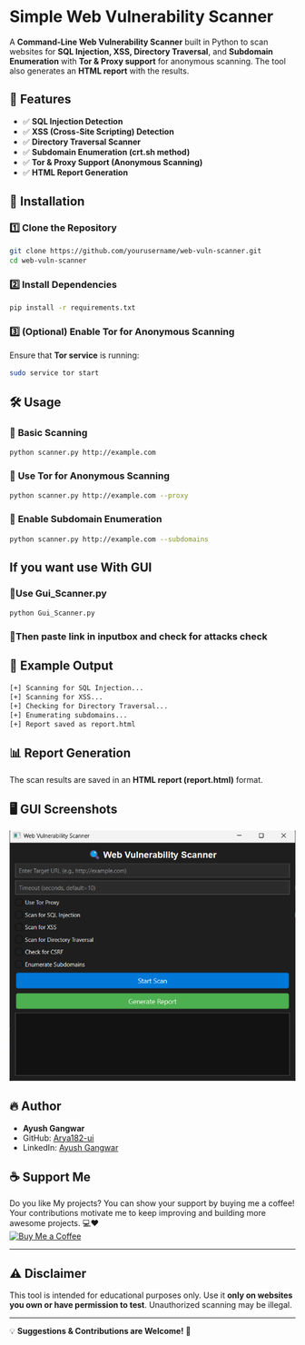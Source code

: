 # Simple Web Vulnerability Scanner

A **Command-Line Web Vulnerability Scanner** built in Python to scan websites for **SQL Injection, XSS, Directory Traversal**, and **Subdomain Enumeration** with **Tor & Proxy support** for anonymous scanning. The tool also generates an **HTML report** with the results.

## 🚀 Features
- ✅ **SQL Injection Detection**
- ✅ **XSS (Cross-Site Scripting) Detection**
- ✅ **Directory Traversal Scanner**
- ✅ **Subdomain Enumeration (crt.sh method)**
- ✅ **Tor & Proxy Support (Anonymous Scanning)**
- ✅ **HTML Report Generation**

## 🔧 Installation
### 1️⃣ **Clone the Repository**
```bash
git clone https://github.com/yourusername/web-vuln-scanner.git
cd web-vuln-scanner
```
### 2️⃣ **Install Dependencies**
```bash
pip install -r requirements.txt
```
### 3️⃣ **(Optional) Enable Tor for Anonymous Scanning**
Ensure that **Tor service** is running:
```bash
sudo service tor start
```

## 🛠 Usage
### 🔹 **Basic Scanning**
```bash
python scanner.py http://example.com
```
### 🔹 **Use Tor for Anonymous Scanning**
```bash
python scanner.py http://example.com --proxy
```
### 🔹 **Enable Subdomain Enumeration**
```bash
python scanner.py http://example.com --subdomains
```

## If you want use With GUI 

### 🔹**Use Gui_Scanner.py**

```bash
python Gui_Scanner.py
```

### 🔹Then paste link in inputbox and check for attacks check 


## 📄 Example Output
```
[+] Scanning for SQL Injection...
[+] Scanning for XSS...
[+] Checking for Directory Traversal...
[+] Enumerating subdomains...
[+] Report saved as report.html
```

## 📊 Report Generation
The scan results are saved in an **HTML report (report.html)** format.

## 🖥️ GUI Screenshots
![App Screenshot](assets/image.png)


## 🔥 Author
- **Ayush Gangwar**  
- GitHub: [Arya182-ui](https://github.com/Arya182-ui)  
- LinkedIn: [Ayush Gangwar](https://www.linkedin.com/in/ayush-gangwar-3b3526237)

## ☕ Support Me

Do you like My projects? You can show your support by buying me a coffee! Your contributions motivate me to keep improving and building more awesome projects. 💻❤  
[![Buy Me a Coffee](https://www.buymeacoffee.com/assets/img/custom_images/orange_img.png)](http://buymeacoffee.com/Arya182)

---

## ⚠ Disclaimer
This tool is intended for educational purposes only. Use it **only on websites you own or have permission to test**. Unauthorized scanning may be illegal.

---
💡 **Suggestions & Contributions are Welcome!** 🚀
